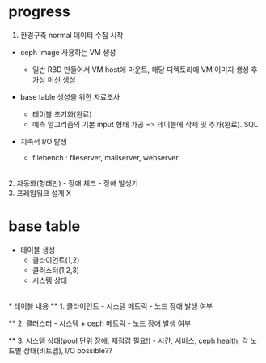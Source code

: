 # progress
1. 환경구축
normal 데이터 수집 시작

* ceph image 사용하는 VM 생성
  - 일반 RBD 만들어서 VM host에 마운트, 해당 디렉토리에 VM 이미지 생성 후 가상 머신 생성

* base table 생성을 위한 자료조사
  - 테이블 초기화(완료)
  - 예측 알고리즘의 기본 input 형태 가공
     => 테이블에 삭제 및 추가(완료). SQL

* 지속적 I/O 발생
  - filebench : fileserver, mailserver, webserver
<br/>
2. 자동화(형태만)
  - 장애 체크
  - 장애 발생기
<br/>
3. 프레임워크 설계 X
<br/>

# base table
* 테이블 생성
  - 클라이언트(1,2)
  - 클러스터(1,2,3) 
  - 시스템 상태
<br/>
* 테이블 내용
  ** 1. 클라이언트
    - 시스템 메트릭
    - 노드 장애 발생 여부

  ** 2. 클러스터
    - 시스템 + ceph 메트릭
    - 노드 장애 발생 여부

  ** 3. 시스템 상태(pool 단위 장애, 재점검 필요!)
    - 시간, 서비스, ceph health, 각 노드별 상태(비트맵), I/O possible??
